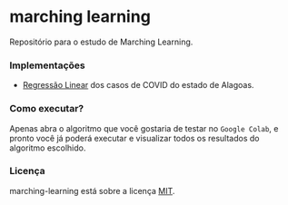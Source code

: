 # marching learning

Repositório para o estudo de Marching Learning.

### Implementações

- [Regressão Linear](https://github.com/dhianaslv/marching-learning/blob/main/linear_regression/linear_regression.ipynb) dos casos de COVID do estado de Alagoas.


### Como executar?

Apenas abra o algoritmo que você gostaria de testar no `Google Colab`, e pronto você já poderá executar e visualizar todos os resultados do algoritmo escolhido. 

### Licença

marching-learning está sobre a licença [MIT](LICENSE).